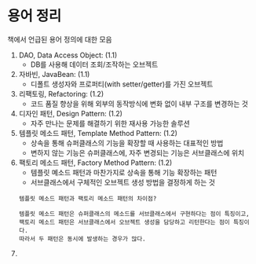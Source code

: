 
# 용어 정리
책에서 언급된 용어 정의에 대한 모음
1. DAO, Data Access Object: (1.1)
    - DB를 사용해 데이터 조회/조작하는 오브젝트
2. 자바빈, JavaBean: (1.1)
    - 디폴트 생성자와 프로퍼티(with setter/getter)를 가진 오브젝트
3. 리팩토링, Refactoring: (1.2)
    - 코드 품질 향상을 위해 외부의 동작방식에 변화 없이 내부 구조를 변경하는 것
4. 디자인 패턴, Design Pattern: (1.2)
    - 자주 만나는 문제를 해결하기 위한 재사용 가능한 솔루션
5. 템플릿 메소드 패턴, Template Method Pattern: (1.2)
    - 상속을 통해 슈퍼클래스의 기능을 확장할 때 사용하는 대표적인 방법
    - 변하지 않는 기능은 슈퍼클래스에, 자주 변경되는 기능은 서브클래스에 위치
6. 팩토리 메소드 패턴, Factory Method Pattern: (1.2)
   - 템플릿 몌소드 패턴과 마찬가지로 상속을 통해 기능 확장하는 패턴
   - 서브클래스에서 구체적인 오브젝트 생성 방법을 결정하게 하는 것
   ```
   템플릿 메소드 패턴과 팩토리 메소드 패턴의 차이점?
   
   템플릿 메소드 패턴은 슈퍼클래스의 메소드를 서브클래스에서 구현하다는 점이 특징이고,
   팩토리 메소드 패턴은 서브클래스에서 오브젝트 생성을 담당하고 리턴한다는 점이 특징이다.
   따라서 두 패턴은 동시에 발생하는 경우가 많다. 
   ```
7. 